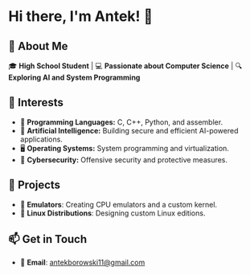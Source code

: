 # Hi there, I'm Antek! 👋

## 🚀 About Me
🎓 **High School Student** | 💻 **Passionate about Computer Science** | 🔍 **Exploring AI and System Programming**

## 🌟 Interests
- 🎨 **Programming Languages:** C, C++, Python, and assembler.
- 🤖 **Artificial Intelligence:** Building secure and efficient AI-powered applications.
- 🖥️ **Operating Systems:** System programming and virtualization.
- 🔐 **Cybersecurity:** Offensive security and protective measures.

## 🔭 Projects
- 🧠 **Emulators**: Creating CPU emulators and a custom kernel.
- 🐧 **Linux Distributions**: Designing custom Linux editions.

## 📫 Get in Touch
- 📧 **Email**: antekborowski11@gmail.com

  
